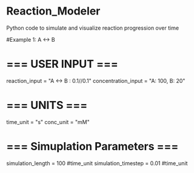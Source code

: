 # Reaction_Modeler
Python code to simulate and visualize reaction progression over time

#Example 1: A <-> B
# === USER INPUT ===
reaction_input = "A <-> B : 0.1//0.1"
concentration_input = "A: 100, B: 20"

# === UNITS ===
time_unit = "s"
conc_unit = "mM"

# === Simuplation Parameters ===
simulation_length = 100 #time_unit
simulation_timestep = 0.01 #time_unit

